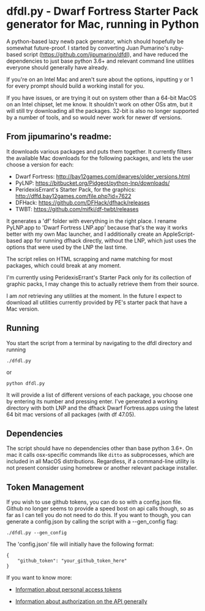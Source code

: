 # dfdl.py - Dwarf Fortress Starter Pack generator for Mac, running in Python

A python-based lazy newb pack generator, which should hopefully be somewhat 
future-proof. I started by converting Juan Pumarino's ruby-based script 
(https://github.com/jipumarino/dfdl), and have reduced the dependencies to 
just base python 3.6+ and relevant command line utilities everyone should 
generally have already.

If you're on an Intel Mac and aren't sure about the options, inputting y or 
1 for every prompt should build a working install for you.

If you have issues, or are trying it out on system other than a 64-bit MacOS 
on an Intel chipset, let me know. It shouldn't work on other OSs atm, but it 
will still try downloading all the packages. 32-bit is also no longer 
supported by a number of tools, and so would never work for newer df versions.


## From jipumarino's readme:

It downloads various packages and puts them together. It currently filters the
available Mac downloads for the following packages, and lets the user choose a
version for each:

- Dwarf Fortress: http://bay12games.com/dwarves/older_versions.html
- PyLNP: https://bitbucket.org/Pidgeot/python-lnp/downloads/
- PeridexisErrant's Starter Pack, for the graphics:
            http://dffd.bay12games.com/file.php?id=7622
- DFHack: https://github.com/DFHack/dfhack/releases
- TWBT: https://github.com/mifki/df-twbt/releases

It generates a 'df' folder with everything in the right place. I rename
PyLNP.app to 'Dwarf Fortress LNP.app' because that's the way it works better
with my own Mac launcher, and I additionally create an AppleScript-based app
for running dfhack directly, without the LNP, which just uses the options
that were used by the LNP the last time.

The script relies on HTML scrapping and name matching for most packages, which
could break at any moment.

I'm currently using PeridexisErrant's Starter Pack only for its collection of
graphic packs, I may change this to actually retrieve them from their source.

I am _not_ retrieving any utilities at the moment. In the future I expect to
download all utilities currently provided by PE's starter pack that have a
Mac version.

## Running

You start the script from a terminal by navigating to the dfdl directory and 
running

```
./dfdl.py
```
or
```
python dfdl.py
```

It will provide a list of different versions of each package, you choose one 
by entering its number and pressing enter. I've generated a working directory 
with both LNP and the dfhack Dwarf Fortress.apps using the latest 64 bit mac 
versions of all packages (with df 47.05).

## Dependencies

The script should have no dependencies other than base python 3.6+. On mac 
it calls osx-specific commands like `ditto` as subprocesses, which are 
included in all MacOS distributions. Regardless, if a command-line utility 
is not present consider using homebrew or another relevant package installer.

## Token Management

If you wish to use github tokens, you can do so with a config.json file. 
Github no longer seems to provide a speed bost on api calls though, so as 
far as I can tell you do not need to do this. If you want to though, you 
can generate a config.json by calling the script with a --gen_config flag:

```
./dfdl.py --gen_config
```

The 'config.json' file will initially have the following format:
```
{
    "github_token": "your_github_token_here"
}
```
If you want to know more:

* [Information about personal access tokens](https://docs.github.com/en/authentication/keeping-your-account-and-data-secure/managing-your-personal-access-tokens)

* [Information about authorization on the API generally](https://docs.github.com/en/rest/authentication/authenticating-to-the-rest-api)